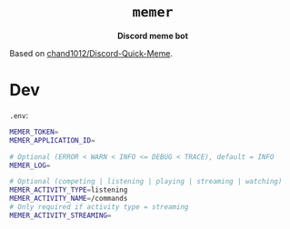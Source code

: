 <div align="center">
  <h1><code>memer</code></h1>
  <p><strong>Discord meme bot</strong></p>
</div>

Based on [chand1012/Discord-Quick-Meme](https://github.com/chand1012/Discord-Quick-Meme).

# Dev

`.env`:

```sh
MEMER_TOKEN=
MEMER_APPLICATION_ID=

# Optional (ERROR < WARN < INFO <= DEBUG < TRACE), default = INFO
MEMER_LOG=

# Optional (competing | listening | playing | streaming | watching)
MEMER_ACTIVITY_TYPE=listening
MEMER_ACTIVITY_NAME=/commands
# Only required if activity type = streaming
MEMER_ACTIVITY_STREAMING=
```
